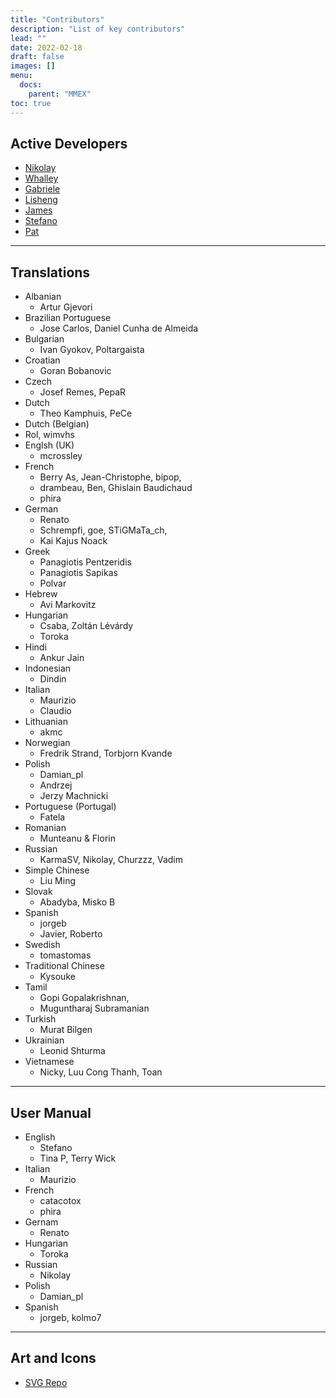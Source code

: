 ```yaml
---
title: "Contributors"
description: "List of key contributors"
lead: ""
date: 2022-02-18
draft: false
images: []
menu:
  docs:
    parent: "MMEX"
toc: true
---
```


## <i class="fab fa-github"></i> Active Developers
- [Nikolay](https://github.com/vomikan)
- [Whalley](https://github.com/whalley)
- [Gabriele](https://github.com/gabriele-v)
- [Lisheng](https://github.com/guanlisheng)
- [James](https://github.com/siena123)
- [Stefano](https://github.com/stef145g)
- [Pat](https://github.com/omalleypat)

--------------------

## <i class="fas fa-language"></i> Translations
- Albanian
    - Artur Gjevori
- Brazilian Portuguese
    -  Jose Carlos, Daniel Cunha de Almeida
- Bulgarian
    - Ivan Gyokov, Poltargaista
- Croatian
    - Goran Bobanovic
- Czech
    - Josef Remes, PepaR
- Dutch
    - Theo Kamphuis, PeCe
-   Dutch (Belgian)
- Rol, wimvhs
- Englsh (UK)
    - mcrossley
- French
    - Berry As, Jean-Christophe, bipop,
    - drambeau, Ben, Ghislain Baudichaud
    - phira
- German
    - Renato
    - Schrempfi, goe, STiGMaTa_ch,
    - Kai Kajus Noack
- Greek
    - Panagiotis Pentzeridis
    - Panagiotis Sapikas
    - Polvar
- Hebrew
    - Avi Markovitz
- Hungarian
    - Csaba, Zoltán Lévárdy
    - Toroka
- Hindi
    - Ankur Jain
- Indonesian
    - Dindin
- Italian
    - Maurizio
    - Claudio
- Lithuanian
    - akmc
- Norwegian
    - Fredrik Strand, Torbjorn Kvande
- Polish
    - Damian_pl
    - Andrzej
    - Jerzy Machnicki 
- Portuguese (Portugal)
    - Fatela
- Romanian
    - Munteanu & Florin
- Russian
    - KarmaSV, Nikolay, Churzzz, Vadim
- Simple Chinese
    - Liu Ming
- Slovak
    - Abadyba, Misko B
- Spanish
    - jorgeb
    - Javier, Roberto
- Swedish
    - tomastomas
- Traditional Chinese
    - Kysouke
- Tamil
    - Gopi Gopalakrishnan,
    - Muguntharaj Subramanian
- Turkish
    - Murat Bilgen
- Ukrainian
    - Leonid Shturma
- Vietnamese
    - Nicky, Luu Cong Thanh, Toan

--------------------

## <i class="fas fa-book-open"></i> User Manual
- English
    - Stefano
    - Tina P, Terry Wick
- Italian
    - Maurizio
- French
    - catacotox
    - phira
- Gernam
    - Renato
- Hungarian
    - Toroka
- Russian 
    - Nikolay
- Polish
    - Damian_pl
- Spanish
    - jorgeb, kolmo7

--------------------

## <i class="fas fa-palette"></i> Art and Icons
- [SVG Repo](https://www.svgrepo.com)

